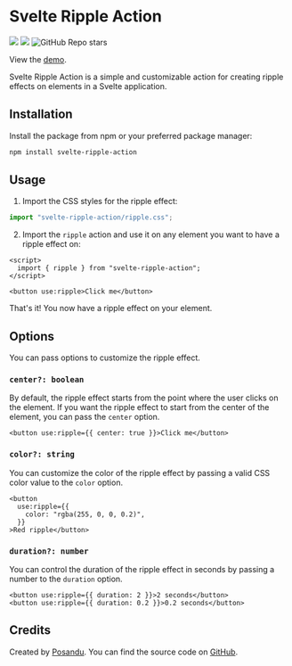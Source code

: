 # Svelte Ripple Action

<p>
  <img src="https://badgen.net/bundlephobia/minzip/svelte-ripple-action@1.0.2" />
  <img src="https://img.shields.io/github/commit-activity/t/posandu/svelte-ripple-action" />
  <img alt="GitHub Repo stars" src="https://img.shields.io/github/stars/posandu/svelte-ripple-action">
</p>

View the [demo](https://ripple.posandu.com/).

Svelte Ripple Action is a simple and customizable action for creating ripple effects on elements in a Svelte application.

## Installation

Install the package from npm or your preferred package manager:

```bash
npm install svelte-ripple-action
```

## Usage

1. Import the CSS styles for the ripple effect:

```javascript
import "svelte-ripple-action/ripple.css";
```

2. Import the `ripple` action and use it on any element you want to have a ripple effect on:

```svelte
<script>
  import { ripple } from "svelte-ripple-action";
</script>

<button use:ripple>Click me</button>
```

That's it! You now have a ripple effect on your element.

## Options

You can pass options to customize the ripple effect.

### `center?: boolean`

By default, the ripple effect starts from the point where the user clicks on the element. If you want the ripple effect to start from the center of the element, you can pass the `center` option.

```svelte
<button use:ripple={{ center: true }}>Click me</button>
```

### `color?: string`

You can customize the color of the ripple effect by passing a valid CSS color value to the `color` option.

```svelte
<button
  use:ripple={{
    color: "rgba(255, 0, 0, 0.2)",
  }}
>Red ripple</button>
```

### `duration?: number`

You can control the duration of the ripple effect in seconds by passing a number to the `duration` option.

```svelte
<button use:ripple={{ duration: 2 }}>2 seconds</button>
<button use:ripple={{ duration: 0.2 }}>0.2 seconds</button>
```

## Credits

Created by [Posandu](https://posandu.com). You can find the source code on [GitHub](https://github.com/posandu/svelte-ripple-action).

